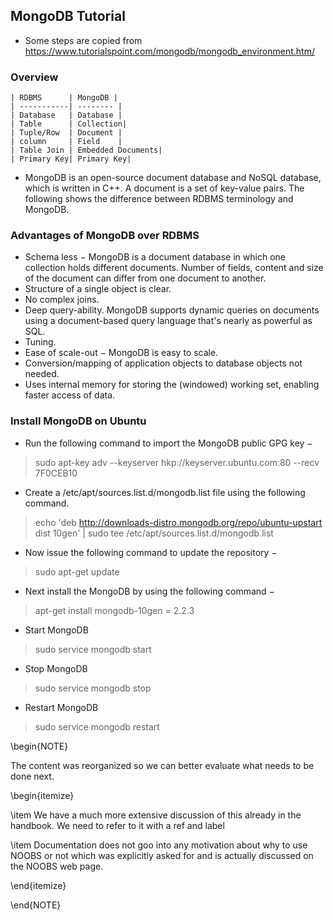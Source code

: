 
## MongoDB Tutorial

* Some steps are copied from <https://www.tutorialspoint.com/mongodb/mongodb_environment.htm/>


### Overview
    | RDBMS      | MongoDB | 
    | -----------| -------- |
    | Database   | Database | 
    | Table      | Collection|
    | Tuple/Row  | Document |
    | column     | Field    |
    | Table Join | Embedded Documents|
    | Primary Key| Primary Key| 

* MongoDB is an open-source document database and NoSQL database, which is written in C++. A document is a set of key-value pairs. The following shows the difference between RDBMS terminology and MongoDB. 
 

### Advantages of MongoDB over RDBMS 

* Schema less − MongoDB is a document database in which one collection holds different documents. Number of fields, content and size of the document can differ from one document to another.
* Structure of a single object is clear.
* No complex joins.
* Deep query-ability. MongoDB supports dynamic queries on documents using a document-based query language that's nearly as powerful as SQL.
* Tuning.
* Ease of scale-out − MongoDB is easy to scale.
* Conversion/mapping of application objects to database objects not needed.
* Uses internal memory for storing the (windowed) working set, enabling faster access of data.

### Install MongoDB on Ubuntu

* Run the following command to import the MongoDB public GPG key −
> sudo apt-key adv --keyserver hkp://keyserver.ubuntu.com:80 --recv 7F0CEB10
* Create a /etc/apt/sources.list.d/mongodb.list file using the following command.
> echo 'deb http://downloads-distro.mongodb.org/repo/ubuntu-upstart dist 10gen' 
   | sudo tee /etc/apt/sources.list.d/mongodb.list
* Now issue the following command to update the repository −
> sudo apt-get update
* Next install the MongoDB by using the following command −
> apt-get install mongodb-10gen = 2.2.3
* Start MongoDB
> sudo service mongodb start
* Stop MongoDB
> sudo service mongodb stop
* Restart MongoDB
> sudo service mongodb restart
  
\begin{NOTE}

The content was reorganized so we can better evaluate what needs to be done next. 

\begin{itemize}

\item We have a much more extensive discussion of this already in the handbook. We need to refer to it with a ref and label

\item Documentation does not goo into any motivation about why to use NOOBS or not which was explicitly asked for
   and is actually discussed on the NOOBS web page.

\end{itemize}

\end{NOTE}
